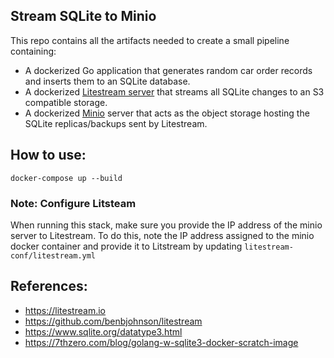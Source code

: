 ## Stream SQLite to Minio
This repo contains all the artifacts needed to create a small pipeline containing:
* A dockerized Go application that generates random car order records and inserts them to an SQLite database.
* A dockerized [Litestream server](https://litestream.io) that streams all SQLite changes to an S3 compatible storage.
* A dockerized [Minio](https://min.io/) server that acts as the object storage hosting the SQLite replicas/backups sent by Litestream.
## How to use:
```
docker-compose up --build
```
### Note: Configure Litsteam
When running this stack, make sure you provide the IP address of the minio server to Litestream. 
To do this, note the IP address assigned to the minio docker container and provide it to Litstream
by updating `litestream-conf/litestream.yml`

## References:
* https://litestream.io
* https://github.com/benbjohnson/litestream
* https://www.sqlite.org/datatype3.html
* https://7thzero.com/blog/golang-w-sqlite3-docker-scratch-image
